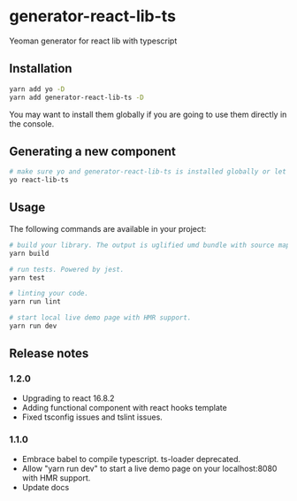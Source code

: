 # generator-react-lib-ts
Yeoman generator for react lib with typescript

## Installation

```bash
yarn add yo -D
yarn add generator-react-lib-ts -D
```

You may want to install them globally if you are going to use them directly in the console.

## Generating a new component

```bash
# make sure yo and generator-react-lib-ts is installed globally or let npm/scripts to do it.
yo react-lib-ts
```
## Usage

The following commands are available in your project:

```bash
# build your library. The output is uglified umd bundle with source map files.
yarn build

# run tests. Powered by jest.
yarn test

# linting your code.
yarn run lint

# start local live demo page with HMR support.
yarn run dev
```

## Release notes

### 1.2.0

- Upgrading to react 16.8.2
- Adding functional component with react hooks template
- Fixed tsconfig issues and tslint issues.

### 1.1.0

- Embrace babel to compile typescript. ts-loader deprecated.
- Allow "yarn run dev" to start a live demo page on your localhost:8080 with HMR support.
- Update docs
